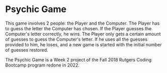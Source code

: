 # Psychic Game

This game involves 2 people: the Player and the Computer. The Player has to guess the letter the Computer has chosen. If the Player guesses the Computer's letter correctly, he wins. The Player only gets a certain amount of guesses to guess the Computer's letter. If he uses all the guesses provided to him, he loses, and a new game is started with the initial number of guesses restored.

The Psychic Game is a Week 2 project of the Fall 2018 Rutgers Coding Bootcamp program redone in 2022.